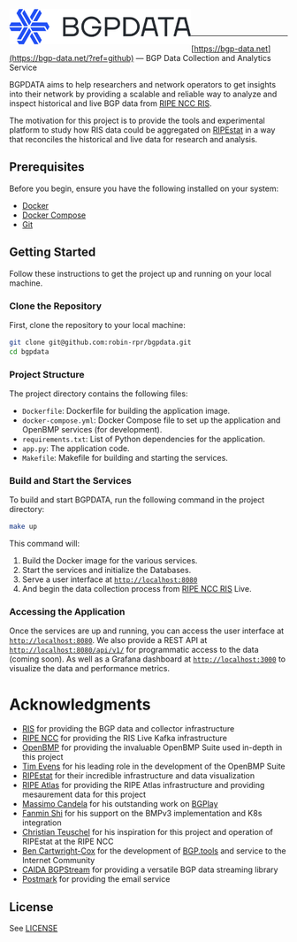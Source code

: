 <img title="BGPDATA" src="static/images/logo.svg" height="64" align="left" />

<br />
<br />

---

[https://bgp-data.net](https://bgp-data.net/?ref=github) — BGP Data Collection and Analytics Service

BGPDATA aims to help researchers and network operators to get insights into their network by providing a scalable and reliable way to analyze and inspect historical and live BGP data from [RIPE NCC RIS](https://ris.ripe.net/).

The motivation for this project is to provide the tools and experimental platform to study how RIS data could be aggregated on [RIPEstat](https://stat.ripe.net/) in a way that reconciles the historical and live data for research and analysis.

## Prerequisites

Before you begin, ensure you have the following installed on your system:

-   [Docker](https://docs.docker.com/get-docker/)
-   [Docker Compose](https://docs.docker.com/compose/install/)
-   [Git](https://git-scm.com/book/en/v2/Getting-Started-Installing-Git)

## Getting Started

Follow these instructions to get the project up and running on your local machine.

### Clone the Repository

First, clone the repository to your local machine:

```sh
git clone git@github.com:robin-rpr/bgpdata.git
cd bgpdata
```

### Project Structure

The project directory contains the following files:

-   `Dockerfile`: Dockerfile for building the application image.
-   `docker-compose.yml`: Docker Compose file to set up the application and OpenBMP services (for development).
-   `requirements.txt`: List of Python dependencies for the application.
-   `app.py`: The application code.
-   `Makefile`: Makefile for building and starting the services.

### Build and Start the Services

To build and start BGPDATA, run the following command in the project directory:

```sh
make up
```

This command will:

1. Build the Docker image for the various services.
2. Start the services and initialize the Databases.
3. Serve a user interface at [`http://localhost:8080`](http://localhost:8080)
4. And begin the data collection process from [RIPE NCC RIS](https://ris.ripe.net/) Live.

### Accessing the Application

Once the services are up and running, you can access the user interface at [`http://localhost:8080`](http://localhost:8080).
We also provide a REST API at [`http://localhost:8080/api/v1/`](http://localhost:8080/api/v1/) for programmatic access to the data (coming soon).
As well as a Grafana dashboard at [`http://localhost:3000`](http://localhost:3000) to visualize the data and performance metrics.

# Acknowledgments

-   [RIS](https://ris.ripe.net/) for providing the BGP data and collector infrastructure
-   [RIPE NCC](https://www.ripe.net/) for providing the RIS Live Kafka infrastructure
-   [OpenBMP](https://www.openbmp.org/) for providing the invaluable OpenBMP Suite used in-depth in this project
-   [Tim Evens](https://github.com/TimEvens) for his leading role in the development of the OpenBMP Suite
-   [RIPEstat](https://stat.ripe.net/) for their incredible infrastructure and data visualization
-   [RIPE Atlas](https://atlas.ripe.net/) for providing the RIPE Atlas infrastructure and providing mesaurement data for this project
-   [Massimo Candela](https://www.linkedin.com/in/massimocandela) for his outstanding work on [BGPlay](https://bgplayjs.com/)
-   [Fanmin Shi](https://www.linkedin.com/in/fanmin-shi-9a572120/) for his support on the BMPv3 implementation and K8s integration
-   [Christian Teuschel](https://www.linkedin.com/in/cteuschel/) for his inspiration for this project and operation of RIPEstat at the RIPE NCC
-   [Ben Cartwright-Cox](https://benjojo.co.uk/) for the development of [BGP.tools](https://bgp.tools/) and service to the Internet Community
-   [CAIDA BGPStream](https://bgpstream.caida.org/) for providing a versatile BGP data streaming library
-   [Postmark](https://postmarkapp.com/) for providing the email service

## License

See [LICENSE](LICENSE)
